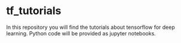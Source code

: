 # tf_tutorials

In this repository you will find the tutorials about tensorflow for deep learning. Python code will be provided
as jupyter notebooks.
